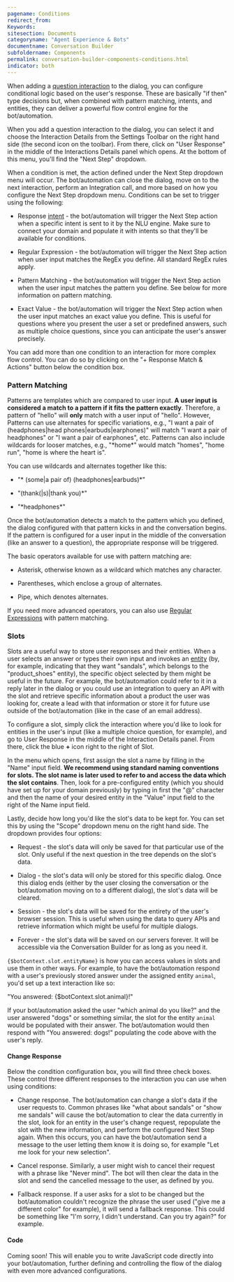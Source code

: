 ```yaml
---
pagename: Conditions
redirect_from:
Keywords:
sitesection: Documents
categoryname: "Agent Experience & Bots"
documentname: Conversation Builder
subfoldername: Components
permalink: conversation-builder-components-conditions.html
indicator: both
---
```


When adding a [question interaction](conversation-builder-components-interactions.html) to the dialog, you can configure conditional logic based on the user's response. These are basically "if then" type decisions but, when combined with pattern matching, intents, and entities, they can deliver a powerful flow control engine for the bot/automation.

When you add a question interaction to the dialog, you can select it and choose the Interaction Details from the Settings Toolbar on the right hand side (the second icon on the toolbar). From there, click on "User Response" in the middle of the Interactions Details panel which opens. At the bottom of this menu, you'll find the "Next Step" dropdown.

When a condition is met, the action defined under the Next Step dropdown menu will occur. The bot/automation can close the dialog, move on to the next interaction, perform an Integration call, and more based on how you configure the Next Step dropdown menu. Conditions can be set to trigger using the following:

* Response [intent](conversation-builder-intent-builder-overview.html) - the bot/automation will trigger the Next Step action when a specific intent is sent to it by the NLU engine. Make sure to connect your domain and populate it with intents so that they'll be available for conditions.

* Regular Expression - the bot/automation will trigger the Next Step action when user input matches the RegEx you define. All standard RegEx rules apply.

* Pattern Matching - the bot/automation will trigger the Next Step action when the user input matches the pattern you define. See below for more information on pattern matching.

* Exact Value - the bot/automation will trigger the Next Step action when the user input matches an exact value you define. This is useful for questions where you present the user a set or predefined answers, such as multiple choice questions, since you can anticipate the user's answer precisely.

<div class="important">You can add more than one condition to an interaction for more complex flow control. You can do so by clicking on the "+ Response Match & Actions" button below the condition box.</div>

### Pattern Matching

Patterns are templates which are compared to user input. **A user input is considered a match to a pattern if it fits the pattern exactly**. Therefore, a pattern of "hello" will **only** match with a user input of "hello". However, Patterns can use alternates for specific variations, e.g., "I want a pair of (headphones&#124;head phones&#124;earbuds&#124;earphones)" will match "I want a pair of headphones" or "I want a pair of earphones", etc. Patterns can also include wildcards for looser matches, e.g., "&#42;home&#42;" would match "homes", "home run", "home is where the heart is".

You can use wildcards and alternates together like this:

* "&#42; (some&#124;a pair of) (headphones&#124;earbuds)&#42;"

* "(thank(&#124;s)&#124;thank you)&#42;"

* "&#42;headphones&#42;"

Once the bot/automation detects a match to the pattern which you defined, the dialog configured with that pattern kicks in and the conversation begins. If the pattern is configured for a user input in the middle of the conversation (like an answer to a question), the appropriate response will be triggered.

The basic operators available for use with pattern matching are:

* Asterisk, otherwise known as a wildcard which matches any character.

* Parentheses, which enclose a group of alternates.

* Pipe, which denotes alternates.

If you need more advanced operators, you can also use [Regular Expressions](http://www.rexegg.com/regex-quickstart.html) with pattern matching.

### Slots

Slots are a useful way to store user responses and their entities. When a user selects an answer or types their own input and invokes an [entity](conversation-builder-components-entities-overview.html) (by, for example, indicating that they want "sandals", which belongs to the "product_shoes" entity), the specific object selected by them might be useful in the future. For example, the bot/automation could refer to it in a reply later in the dialog or you could use an integration to query an API with the slot and retrieve specific information about a product the user was looking for, create a lead with that information or store it for future use outside of the bot/automation (like in the case of an email address).

To configure a slot, simply click the interaction where you'd like to look for entities in the user's input (like a multiple choice question, for example), and go to User Response in the middle of the Interaction Details panel. From there, click the blue **+** icon right to the right of Slot.

In the menu which opens, first assign the slot a name by filling in the "Name" input field. **We recommend using standard naming conventions for slots. The slot name is later used to refer to and access the data which the slot contains**. Then, look for a pre-configured entity (which you should have set up for your domain previously) by typing in first the "@" character and then the name of your desired entity in the "Value" input field to the right of the Name input field.

Lastly, decide how long you'd like the slot's data to be kept for. You can set this by using the "Scope" dropdown menu on the right hand side. The dropdown provides four options:

* Request - the slot's data will only be saved for that particular use of the slot. Only useful if the next question in the tree depends on the slot's data.

* Dialog - the slot's data will only be stored for this specific dialog. Once this dialog ends (either by the user closing the conversation or the bot/automation moving on to a different dialog), the slot's data will be cleared.

* Session - the slot's data will be saved for the entirety of the user's browser session. This is useful when using the data to query APIs and retrieve information which might be useful for multiple dialogs.

* Forever - the slot's data will be saved on our servers forever. It will be accessible via the Conversation Builder for as long as you need it.

`{$botContext.slot.entityName}` is how you can access values in slots and use them in other ways. For example, to have the bot/automation respond with a user's previously stored answer under the assigned entity `animal`, you'd set up a text interaction like so:

"You answered: {$botContext.slot.animal}!"

If your bot/automation asked the user "which animal do you like?" and the user answered "dogs" or something similar, the slot for the entity `animal` would be populated with their answer. The bot/automation would then respond with "You answered: dogs!" populating the code above with the user's reply.

#### Change Response

Below the condition configuration box, you will find three check boxes. These control three different responses to the interaction you can use when using conditions:

* Change response. The bot/automation can change a slot's data if the user requests to. Common phrases like "what about sandals" or "show me sandals" will cause the bot/automation to clear the data currently in the slot, look for an entity in the user's change request, repopulate the slot with the new information, and perform the configured Next Step again. When this occurs, you can have the bot/automation send a message to the user letting them know it is doing so, for example "Let me look for your new selection".

* Cancel response. Similarly, a user might wish to cancel their request with a phrase like "Never mind". The bot will then clear the data in the slot and send the cancelled message to the user, as defined by you.

* Fallback response. If a user asks for a slot to be changed but the bot/automation couldn't recognize the phrase the user used ("give me a different color" for example), it will send a fallback response. This could be something like "I'm sorry, I didn't understand. Can you try again?" for example.

#### Code

Coming soon! This will enable you to write JavaScript code directly into your bot/automation, further defining and controlling the flow of the dialog with even more advanced configurations.
